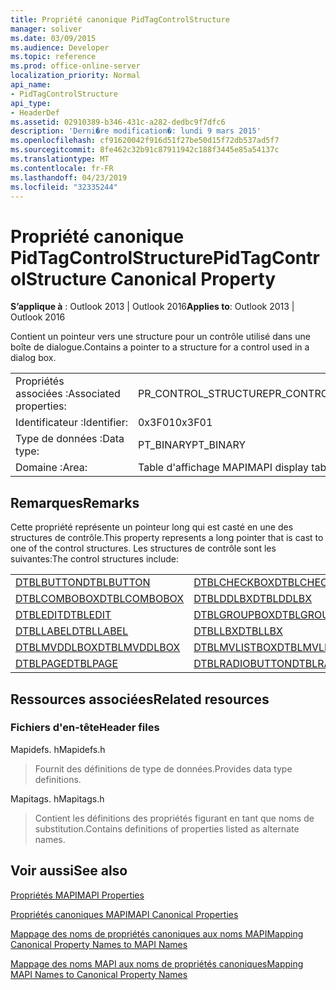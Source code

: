 ```yaml
---
title: Propriété canonique PidTagControlStructure
manager: soliver
ms.date: 03/09/2015
ms.audience: Developer
ms.topic: reference
ms.prod: office-online-server
localization_priority: Normal
api_name:
- PidTagControlStructure
api_type:
- HeaderDef
ms.assetid: 02910389-b346-431c-a282-dedbc9f7dfc6
description: 'Derni�re modification�: lundi 9 mars 2015'
ms.openlocfilehash: cf91620042f916d51f27be50d15f72db537ad5f7
ms.sourcegitcommit: 8fe462c32b91c87911942c188f3445e85a54137c
ms.translationtype: MT
ms.contentlocale: fr-FR
ms.lasthandoff: 04/23/2019
ms.locfileid: "32335244"
---
```

# <a name="pidtagcontrolstructure-canonical-property"></a><span data-ttu-id="f1335-103">Propriété canonique PidTagControlStructure</span><span class="sxs-lookup"><span data-stu-id="f1335-103">PidTagControlStructure Canonical Property</span></span>

  
  
<span data-ttu-id="f1335-104">**S’applique à** : Outlook 2013 | Outlook 2016</span><span class="sxs-lookup"><span data-stu-id="f1335-104">**Applies to**: Outlook 2013 | Outlook 2016</span></span> 
  
<span data-ttu-id="f1335-105">Contient un pointeur vers une structure pour un contrôle utilisé dans une boîte de dialogue.</span><span class="sxs-lookup"><span data-stu-id="f1335-105">Contains a pointer to a structure for a control used in a dialog box.</span></span> 
  
|||
|:-----|:-----|
|<span data-ttu-id="f1335-106">Propriétés associées :</span><span class="sxs-lookup"><span data-stu-id="f1335-106">Associated properties:</span></span>  <br/> |<span data-ttu-id="f1335-107">PR_CONTROL_STRUCTURE</span><span class="sxs-lookup"><span data-stu-id="f1335-107">PR_CONTROL_STRUCTURE</span></span>  <br/> |
|<span data-ttu-id="f1335-108">Identificateur :</span><span class="sxs-lookup"><span data-stu-id="f1335-108">Identifier:</span></span>  <br/> |<span data-ttu-id="f1335-109">0x3F01</span><span class="sxs-lookup"><span data-stu-id="f1335-109">0x3F01</span></span>  <br/> |
|<span data-ttu-id="f1335-110">Type de données :</span><span class="sxs-lookup"><span data-stu-id="f1335-110">Data type:</span></span>  <br/> |<span data-ttu-id="f1335-111">PT_BINARY</span><span class="sxs-lookup"><span data-stu-id="f1335-111">PT_BINARY</span></span>  <br/> |
|<span data-ttu-id="f1335-112">Domaine :</span><span class="sxs-lookup"><span data-stu-id="f1335-112">Area:</span></span>  <br/> |<span data-ttu-id="f1335-113">Table d'affichage MAPI</span><span class="sxs-lookup"><span data-stu-id="f1335-113">MAPI display table</span></span>  <br/> |
   
## <a name="remarks"></a><span data-ttu-id="f1335-114">Remarques</span><span class="sxs-lookup"><span data-stu-id="f1335-114">Remarks</span></span>

<span data-ttu-id="f1335-115">Cette propriété représente un pointeur long qui est casté en une des structures de contrôle.</span><span class="sxs-lookup"><span data-stu-id="f1335-115">This property represents a long pointer that is cast to one of the control structures.</span></span> <span data-ttu-id="f1335-116">Les structures de contrôle sont les suivantes:</span><span class="sxs-lookup"><span data-stu-id="f1335-116">The control structures include:</span></span>
  
|||
|:-----|:-----|
|[<span data-ttu-id="f1335-117">DTBLBUTTON</span><span class="sxs-lookup"><span data-stu-id="f1335-117">DTBLBUTTON</span></span>](dtblbutton.md) <br/> |[<span data-ttu-id="f1335-118">DTBLCHECKBOX</span><span class="sxs-lookup"><span data-stu-id="f1335-118">DTBLCHECKBOX</span></span>](dtblcheckbox.md) <br/> |
|[<span data-ttu-id="f1335-119">DTBLCOMBOBOX</span><span class="sxs-lookup"><span data-stu-id="f1335-119">DTBLCOMBOBOX</span></span>](dtblcombobox.md) <br/> |[<span data-ttu-id="f1335-120">DTBLDDLBX</span><span class="sxs-lookup"><span data-stu-id="f1335-120">DTBLDDLBX</span></span>](dtblddlbx.md) <br/> |
|[<span data-ttu-id="f1335-121">DTBLEDIT</span><span class="sxs-lookup"><span data-stu-id="f1335-121">DTBLEDIT</span></span>](dtbledit.md) <br/> |[<span data-ttu-id="f1335-122">DTBLGROUPBOX</span><span class="sxs-lookup"><span data-stu-id="f1335-122">DTBLGROUPBOX</span></span>](dtblgroupbox.md) <br/> |
|[<span data-ttu-id="f1335-123">DTBLLABEL</span><span class="sxs-lookup"><span data-stu-id="f1335-123">DTBLLABEL</span></span>](dtbllabel.md) <br/> |[<span data-ttu-id="f1335-124">DTBLLBX</span><span class="sxs-lookup"><span data-stu-id="f1335-124">DTBLLBX</span></span>](dtbllbx.md) <br/> |
|[<span data-ttu-id="f1335-125">DTBLMVDDLBOX</span><span class="sxs-lookup"><span data-stu-id="f1335-125">DTBLMVDDLBOX</span></span>](dtblmvddlbox.md) <br/> |[<span data-ttu-id="f1335-126">DTBLMVLISTBOX</span><span class="sxs-lookup"><span data-stu-id="f1335-126">DTBLMVLISTBOX</span></span>](dtblmvlistbox.md) <br/> |
|[<span data-ttu-id="f1335-127">DTBLPAGE</span><span class="sxs-lookup"><span data-stu-id="f1335-127">DTBLPAGE</span></span>](dtblpage.md) <br/> |[<span data-ttu-id="f1335-128">DTBLRADIOBUTTON</span><span class="sxs-lookup"><span data-stu-id="f1335-128">DTBLRADIOBUTTON</span></span>](dtblradiobutton.md) <br/> |
   
## <a name="related-resources"></a><span data-ttu-id="f1335-129">Ressources associées</span><span class="sxs-lookup"><span data-stu-id="f1335-129">Related resources</span></span>

### <a name="header-files"></a><span data-ttu-id="f1335-130">Fichiers d'en-tête</span><span class="sxs-lookup"><span data-stu-id="f1335-130">Header files</span></span>

<span data-ttu-id="f1335-131">Mapidefs. h</span><span class="sxs-lookup"><span data-stu-id="f1335-131">Mapidefs.h</span></span>
  
> <span data-ttu-id="f1335-132">Fournit des définitions de type de données.</span><span class="sxs-lookup"><span data-stu-id="f1335-132">Provides data type definitions.</span></span>
    
<span data-ttu-id="f1335-133">Mapitags. h</span><span class="sxs-lookup"><span data-stu-id="f1335-133">Mapitags.h</span></span>
  
> <span data-ttu-id="f1335-134">Contient les définitions des propriétés figurant en tant que noms de substitution.</span><span class="sxs-lookup"><span data-stu-id="f1335-134">Contains definitions of properties listed as alternate names.</span></span>
    
## <a name="see-also"></a><span data-ttu-id="f1335-135">Voir aussi</span><span class="sxs-lookup"><span data-stu-id="f1335-135">See also</span></span>



[<span data-ttu-id="f1335-136">Propriétés MAPI</span><span class="sxs-lookup"><span data-stu-id="f1335-136">MAPI Properties</span></span>](mapi-properties.md)
  
[<span data-ttu-id="f1335-137">Propriétés canoniques MAPI</span><span class="sxs-lookup"><span data-stu-id="f1335-137">MAPI Canonical Properties</span></span>](mapi-canonical-properties.md)
  
[<span data-ttu-id="f1335-138">Mappage des noms de propriétés canoniques aux noms MAPI</span><span class="sxs-lookup"><span data-stu-id="f1335-138">Mapping Canonical Property Names to MAPI Names</span></span>](mapping-canonical-property-names-to-mapi-names.md)
  
[<span data-ttu-id="f1335-139">Mappage des noms MAPI aux noms de propriétés canoniques</span><span class="sxs-lookup"><span data-stu-id="f1335-139">Mapping MAPI Names to Canonical Property Names</span></span>](mapping-mapi-names-to-canonical-property-names.md)

